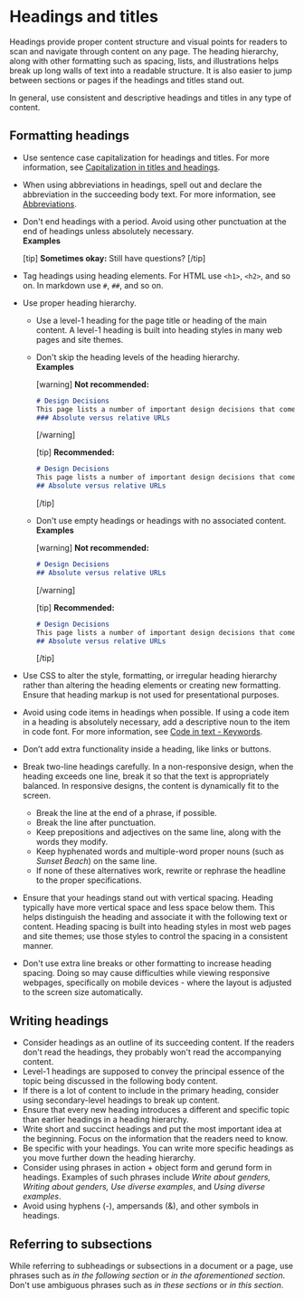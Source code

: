 # Headings and titles

Headings provide proper content structure and visual points for readers to scan and navigate through content on any page. The heading hierarchy, along with other formatting such as spacing, lists, and illustrations helps break up long walls of text into a readable structure. It is also easier to jump between sections or pages if the headings and titles stand out.

In general, use consistent and descriptive headings and titles in any type of content.

## Formatting headings

- Use sentence case capitalization for headings and titles. For more information, see [Capitalization in titles and headings]().
- When using abbreviations in headings, spell out and declare the abbreviation in the succeeding body text. For more information, see [Abbreviations]().
- Don't end headings with a period. Avoid using other punctuation at the end of headings unless absolutely necessary.  
  **Examples**  

  [tip] **Sometimes okay:** Still have questions? [/tip]  

- Tag headings using heading elements. For HTML use `<h1>`, `<h2>`, and so on. In markdown use `#`, `##`, and so on.
- Use proper heading hierarchy.
  - Use a level-1 heading for the page title or heading of the main content. A level-1 heading is built into heading styles in many web pages and site themes.
  - Don't skip the heading levels of the heading hierarchy.  
    **Examples**  

    [warning] **Not recommended:**  
    ```markdown
    # Design Decisions
    This page lists a number of important design decisions that come up frequently.
    ### Absolute versus relative URLs
    ```
    [/warning]  

    [tip] **Recommended:**  
    ```markdown
    # Design Decisions
    This page lists a number of important design decisions that come up frequently.
    ## Absolute versus relative URLs
    ```
    [/tip]  

  - Don't use empty headings or headings with no associated content.  
    **Examples**  

    [warning] **Not recommended:**  
    ```markdown
    # Design Decisions
    ## Absolute versus relative URLs
    ```
    [/warning]  

    [tip] **Recommended:**  
    ```markdown
    # Design Decisions
    This page lists a number of important design decisions that come up frequently.
    ## Absolute versus relative URLs
    ```
    [/tip]  

- Use CSS to alter the style, formatting, or irregular heading hierarchy rather than altering the heading elements or creating new formatting. Ensure that heading markup is not used for presentational purposes.
- Avoid using code items in headings when possible. If using a code item in a heading is absolutely necessary, add a descriptive noun to the item in code font. For more information, see [Code in text - Keywords]().
- Don’t add extra functionality inside a heading, like links or buttons.
- Break two-line headings carefully. In a non-responsive design, when the heading exceeds one line, break it so that the text is appropriately balanced. In responsive designs, the content is dynamically fit to the screen.
  - Break the line at the end of a phrase, if possible.
  - Break the line after punctuation.
  - Keep prepositions and adjectives on the same line, along with the words they modify.
  - Keep hyphenated words and multiple-word proper nouns (such as *Sunset Beach*) on the same line.
  - If none of these alternatives work, rewrite or rephrase the headline to the proper specifications.
- Ensure that your headings stand out with vertical spacing. Heading typically have more vertical space and less space below them. This helps distinguish the heading and associate it with the following text or content. Heading spacing is built into heading styles in most web pages and site themes; use those styles to control the spacing in a consistent manner.
- Don't use extra line breaks or other formatting to increase heading spacing. Doing so may cause difficulties while viewing responsive webpages, specifically on mobile devices - where the layout is adjusted to the screen size automatically.

## Writing headings

- Consider headings as an outline of its succeeding content. If the readers don't read the headings, they probably won't read the accompanying content.
- Level-1 headings are supposed to convey the principal essence of the topic being discussed in the following body content.
- If there is a lot of content to include in the primary heading, consider using secondary-level headings to break up content.
- Ensure that every new heading introduces a different and specific topic than earlier headings in a heading hierarchy.
- Write short and succinct headings and put the most important idea at the beginning. Focus on the information that the readers need to know.
- Be specific with your headings. You can write more specific headings as you move further down the heading hierarchy.
- Consider using phrases in action + object form and gerund form in headings. Examples of such phrases include *Write about genders, Writing about genders, Use diverse examples*, and *Using diverse examples*.
- Avoid using hyphens (-), ampersands (&), and other symbols in headings.

## Referring to subsections

While referring to subheadings or subsections in a document or a page, use phrases such as *in the following section* or *in the aforementioned section*. Don't use ambiguous phrases such as *in these sections* or *in this section*.
